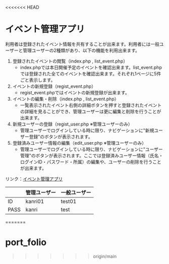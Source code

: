 <<<<<<< HEAD
# イベント管理アプリ
利用者は登録されたイベント情報を共有することが出来ます。利用者には一般ユーザーと管理ユーザーの2種類があり、以下の機能を利用出来ます。

1. 登録されたイベントの閲覧（index.php , list_event.php）
    - index.phpでは本日開催予定のイベントを確認出来ます。list_event.phpでは登録された全てのイベントを確認出来ます。それぞれ1ページに5件ごと表示します。
2. イベントの新規登録（regist_event.php）
    - regist_event.phpではイベントの新規登録が出来ます。
3. イベントの編集・削除（index.php , list_event.php）
    - 一覧表示されたイベント右側の詳細ボタンを押すと登録されたイベントの詳細を見ることができ、管理ユーザーは更に編集と削除を行うことが出来ます。
4. 新規ユーザーの登録（regist_user.php ※管理ユーザーのみ）
    - 管理ユーザーでログインしている時に限り、ナビゲーションに"新規ユーザー登録"のボタンが表示されます。
5. 登録済みユーザー情報の編集（edit_user.php ※管理ユーザーのみ）
    - 管理ユーザーでログインしている時に限り、ナビゲーションに"ユーザー管理"のボタンが表示されます。ここでは登録済みユーザー情報（氏名・ログインID・パスワード・所属）の編集や、ユーザーの削除を行うことが出来ます。

リンク：[イベント管理アプリ](https://portfolio20221010.herokuapp.com/ems/login.php)

|  | 管理ユーザー | 一般ユーザー |
----|:----|:---- 
| ID | kanri01 | test01 |
| PASS | kanri | test |
=======
# port_folio
>>>>>>> origin/main
